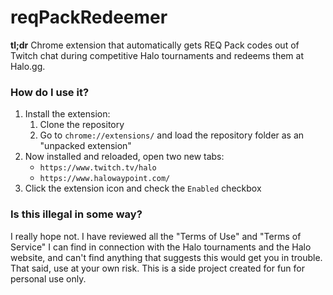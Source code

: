 # reqPackRedeemer

**tl;dr** Chrome extension that automatically gets REQ Pack codes out of Twitch chat during competitive Halo tournaments and redeems them at Halo.gg.

### How do I use it?

1. Install the extension:
   1. Clone the repository
   2. Go to `chrome://extensions/` and load the repository folder as an "unpacked extension"
2. Now installed and reloaded, open two new tabs:
   * `https://www.twitch.tv/halo`
   * `https://www.halowaypoint.com/`
3. Click the extension icon and check the `Enabled` checkbox

### Is this illegal in some way?

I really hope not. I have reviewed all the "Terms of Use" and "Terms of Service" I can find in connection with the Halo tournaments and the Halo website, and can't find anything that suggests this would get you in trouble. That said, use at your own risk. This is a side project created for fun for personal use only.
